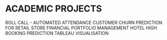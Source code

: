 # ACADEMIC PROJECTS

ROLL CALL - AUTOMATED ATTENDANCE
CUSTOMER CHURN PREDICTION FOR RETAIL STORE
FINANCIAL PORTFOLIO MANAGEMENT
HOTEL HIGH BOOKING PREDICTION
TABLEAU VISUALISATION
